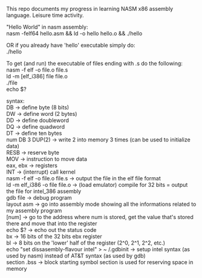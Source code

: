 This repo documents my progress in learning NASM x86 assembly language. Leisure time activity.

"Hello World" in nasm assembly:\
nasm -felf64 hello.asm && ld -o hello hello.o && ./hello

OR if you already have 'hello' executable simply do:\
./hello

To get (and run) the executable of files ending with .s do the following:\
nasm -f elf -o file.o file.s\
ld -m [elf_i386] file file.o\
./file\
echo $?

syntax:\
DB -> define byte (8 bits)\
DW -> define word (2 bytes)\
DD -> define doubleword\
DQ -> define quadword\
DT -> define ten bytes\
num DB 3 DUP(2) -> write 2 into memory 3 times (can be used to initialize data)\
RESB -> reserve byte\
MOV -> instruction to move data\
eax, ebx -> registers\
INT -> (interrupt) call kernel\
nasm -f elf -o file.o file.s -> output the file in the elf file format\
ld -m elf_i386 -o file file.o -> (load emulator) compile for 32 bits = output the file for intel_386 assembly\
gdb file -> debug program\
layout asm -> go into assembly mode showing all the informations related to my assembly program\
[num] -> go to the address where num is stored, get the value that's stored there and move that into the register\
echo $? -> echo out the status code\
bx -> 16 bits of the 32 bits ebx register\
bl -> 8 bits on the 'lower' half of the register (2^0, 2^1, 2^2, etc.)\
echo "set dissasembly-flavour intel" > ~ /.gdbinit -> setup intel syntax (as used by nasm) instead of AT&T syntax (as used by gdb)\
section .bss -> block starting symbol section is used for reserving space in memory